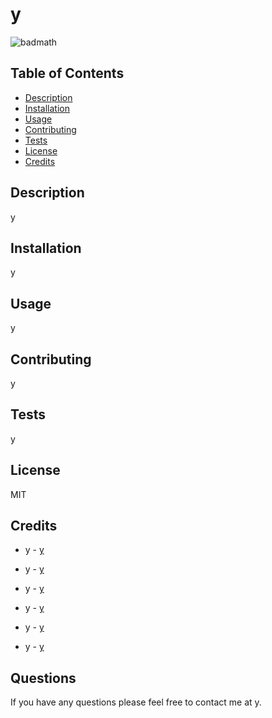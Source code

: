 
# y


![badmath](https://img.shields.io/badge/License-MIT-green)
    

## Table of Contents 


* [Description](#description)
* [Installation](#installation)
* [Usage](#usage)
* [Contributing](#contributing)
* [Tests](#tests)
* [License](#license)
* [Credits](#credits)
    
    

## Description 

y



## Installation

y
    

    
## Usage 

y



## Contributing

y
    
    

## Tests

y

    

## License
    
MIT
    
    

## Credits

* y - [y](y)
    
* y - [y](y)
        
* y - [y](y)
        
* y - [y](y)
        
* y - [y](y)
        
* y - [y](y)
        


## Questions

If you have any questions please feel free to contact me at y.
    